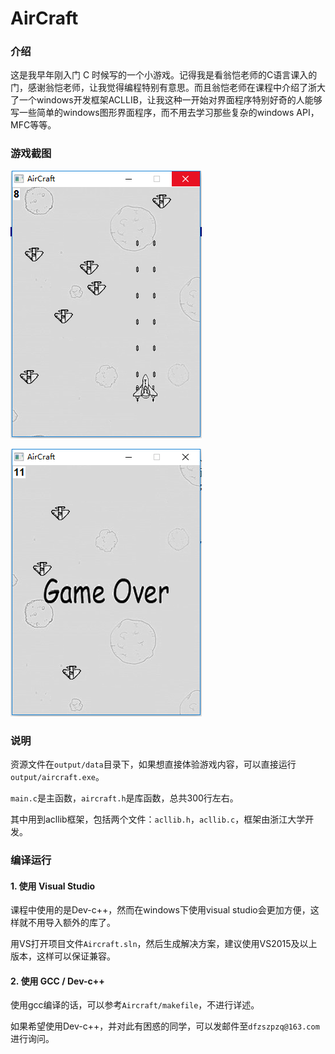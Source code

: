 # AirCraft

### 介绍

这是我早年刚入门 C 时候写的一个小游戏。记得我是看翁恺老师的C语言课入的门，感谢翁恺老师，让我觉得编程特别有意思。而且翁恺老师在课程中介绍了浙大了一个windows开发框架ACLLIB，让我这种一开始对界面程序特别好奇的人能够写一些简单的windows图形界面程序，而不用去学习那些复杂的windows API，MFC等等。

### 游戏截图

![1530526077843](./output/data/screen1.png)

![1530526102780](./output/data/screen2.png)

### 说明

资源文件在`output/data`目录下，如果想直接体验游戏内容，可以直接运行`output/aircraft.exe`。

`main.c`是主函数，`aircraft.h`是库函数，总共300行左右。

其中用到acllib框架，包括两个文件：`acllib.h`，`acllib.c`，框架由浙江大学开发。

### 编译运行

#### 1. 使用 Visual Studio

课程中使用的是Dev-c++，然而在windows下使用visual studio会更加方便，这样就不用导入额外的库了。

用VS打开项目文件`Aircraft.sln`，然后生成解决方案，建议使用VS2015及以上版本，这样可以保证兼容。

#### 2. 使用 GCC / Dev-c++

使用gcc编译的话，可以参考`Aircraft/makefile`，不进行详述。

如果希望使用Dev-c++，并对此有困惑的同学，可以发邮件至`dfzszpzq@163.com`进行询问。


